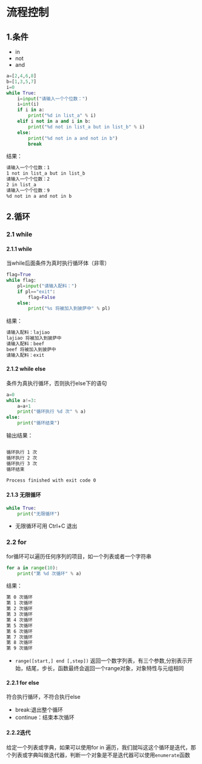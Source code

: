 # 流程控制

## 1.条件

* in
* not
* and

```python
a=[2,4,6,8]
b=[1,3,5,7]
i=0
while True:
    i=input("请输入一个个位数：")
    i=int(i)
    if i in a:
        print("%d in list_a" % i)
    elif i not in a and i in b:
        print("%d not in list_a but in list_b" % i)
    else:
        print("%d not in a and not in b")
        break
```

结果：

```txt
请输入一个个位数：1
1 not in list_a but in list_b
请输入一个个位数：2
2 in list_a
请输入一个个位数：9
%d not in a and not in b

```

## 2.循环

### 2.1 while

#### 2.1.1 while
当while后面条件为真时执行循环体（非零）

```python
flag=True
while flag:
    pl=input("请输入配料：")
    if pl=="exit":
        flag=False
    else:
        print("%s 将被加入到披萨中" % pl)
```

结果：

```txt
请输入配料：lajiao
lajiao 将被加入到披萨中
请输入配料：beef
beef 将被加入到披萨中
请输入配料：exit
```

#### 2.1.2 while else

条件为真执行循环，否则执行else下的语句

```python
a=0
while a!=3:
    a=a+1
    print("循环执行 %d 次" % a)
else:
    print("循环结束")
```

输出结果：

```txt

循环执行 1 次
循环执行 2 次
循环执行 3 次
循环结束

Process finished with exit code 0
```

#### 2.1.3 无限循环

```python
while True:
    print("无限循环")
```

* 无限循环可用 Ctrl+C 退出

### 2.2 for
for循环可以遍历任何序列的项目，如一个列表或者一个字符串

```python
for a in range(10):
    print("第 %d 次循环" % a)
```

结果：

```txt
第 0 次循环
第 1 次循环
第 2 次循环
第 3 次循环
第 4 次循环
第 5 次循环
第 6 次循环
第 7 次循环
第 8 次循环
第 9 次循环
```

* `range([start,] end [,step])` 返回一个数字列表，有三个参数,分别表示开始，结尾，步长，函数最终会返回一个range对象，对象特性与元组相同

#### 2.2.1 for else

符合执行循环，不符合执行else

* break:退出整个循环
* continue：结束本次循环

#### 2.2.2迭代

给定一个列表或字典，如果可以使用for in 遍历，我们就叫这这个循环是迭代，那个列表或字典叫做迭代器，判断一个对象是不是迭代器可以使用`enumerate`函数